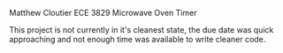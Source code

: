 Matthew Cloutier
ECE 3829
Microwave Oven Timer

This project is not currently in it's cleanest state, the due date was quick approaching and not enough time was available to write cleaner code.
